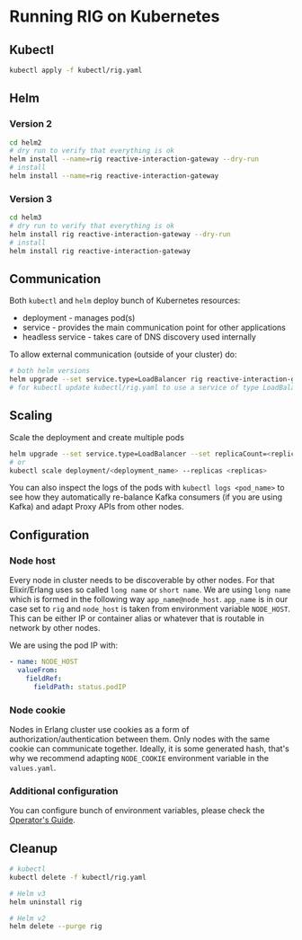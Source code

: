 # Running RIG on Kubernetes

## Kubectl

```bash
kubectl apply -f kubectl/rig.yaml
```

## Helm

### Version 2

```bash
cd helm2
# dry run to verify that everything is ok
helm install --name=rig reactive-interaction-gateway --dry-run
# install
helm install --name=rig reactive-interaction-gateway
```

### Version 3

```bash
cd helm3
# dry run to verify that everything is ok
helm install rig reactive-interaction-gateway --dry-run
# install
helm install rig reactive-interaction-gateway
```

## Communication

Both `kubectl` and `helm` deploy bunch of Kubernetes resources:

- deployment - manages pod(s)
- service - provides the main communication point for other applications
- headless service - takes care of DNS discovery used internally

To allow external communication (outside of your cluster) do:

```bash
# both helm versions
helm upgrade --set service.type=LoadBalancer rig reactive-interaction-gateway
# for kubectl update kubectl/rig.yaml to use a service of type LoadBalancer instead of ClusterIP
```

## Scaling

Scale the deployment and create multiple pods

```bash
helm upgrade --set service.type=LoadBalancer --set replicaCount=<replicas> rig reactive-interaction-gateway
# or
kubectl scale deployment/<deployment_name> --replicas <replicas>
```

You can also inspect the logs of the pods with `kubectl logs <pod_name>` to see how they automatically re-balance Kafka consumers (if you are using Kafka) and adapt Proxy APIs from other nodes.

## Configuration

### Node host

Every node in cluster needs to be discoverable by other nodes. For that Elixir/Erlang uses so called `long name` or `short name`. We are using `long name` which is formed in the following way `app_name@node_host`. `app_name` is in our case set to `rig` and `node_host` is taken from environment variable `NODE_HOST`. This can be either IP or container alias or whatever that is routable in network by other nodes.

We are using the pod IP with:

```yaml
- name: NODE_HOST
  valueFrom:
    fieldRef:
      fieldPath: status.podIP
```

### Node cookie

Nodes in Erlang cluster use cookies as a form of authorization/authentication between them. Only nodes with the same cookie can communicate together. Ideally, it is some generated hash, that's why we recommend adapting `NODE_COOKIE` environment variable in the `values.yaml`.

### Additional configuration

You can configure bunch of environment variables, please check the [Operator's Guide](https://accenture.github.io/reactive-interaction-gateway/docs/rig-ops-guide.html).

## Cleanup

```bash
# kubectl
kubectl delete -f kubectl/rig.yaml

# Helm v3
helm uninstall rig

# Helm v2
helm delete --purge rig
```

